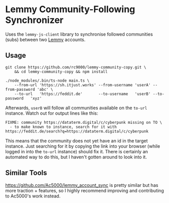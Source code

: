 # Lemmy Community-Following Synchronizer

Uses the `lemmy-js-client` library to synchronise followed communities (subs) between two [Lemmy](https://join-lemmy.org/) accounts. 

## Usage

    git clone https://github.com/rc9000/lemmy-community-copy.git \
        && cd lemmy-community-copy && npm install

    ./node_modules/.bin/ts-node main.ts \
        --from-url 'https://sh.itjust.works' --from-username 'userA' --from-password 'abc' \
        --to-url   'https://feddit.de'       --to-username   'userB' --to-password   'xyz'

Afterwards, `userB` will follow all communities available on the `to-url` instance. Watch out for output lines like this:

    FIXME: community https://dataterm.digital/c/cyberpunk missing on TO \
      - to make known to instance, search for it with https://feddit.de/search?q=https://dataterm.digital/c/cyberpunk

This means that the community does not yet have an id in the target instance. Just searching for it by copying the link into your browser (while logged in into the `to-url` instance) should fix it. There is certainly an automated way to do this, but I haven't gotten around to look into it.



## Similar Tools

https://github.com/Ac5000/lemmy_account_sync is pretty similar but has more traction + features, so I highly recommend improving and contributing to Ac5000's work instead. 


